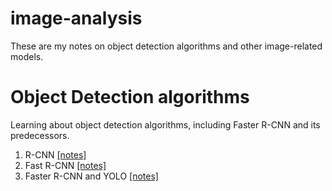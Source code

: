 # image-analysis
These are my notes on object detection algorithms and other image-related models.

# Object Detection algorithms
Learning about object detection algorithms, including Faster R-CNN and its predecessors.

1. R-CNN [[notes]](R_CNN.md)
2. Fast R-CNN [[notes]](Fast_R_CNN.md)
3. Faster R-CNN and YOLO [[notes]](Faster_R_CNN.md)
